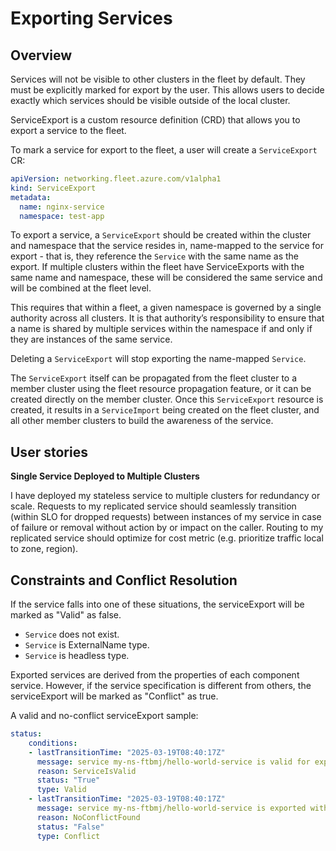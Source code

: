 # Exporting Services

## Overview
Services will not be visible to other clusters in the fleet by default. They must be explicitly marked for export by the user. This allows users to decide exactly which services should be visible outside of the local cluster.

ServiceExport is a custom resource definition (CRD) that allows you to export a service to the fleet. 

To mark a service for export to the fleet, a user will create a `ServiceExport` CR:

```yaml
apiVersion: networking.fleet.azure.com/v1alpha1
kind: ServiceExport
metadata:
  name: nginx-service
  namespace: test-app
```

To export a service, a `ServiceExport` should be created within the cluster and namespace that the service resides in, name-mapped to the service for export - that is, they reference the `Service` with the same name as the export. 
If multiple clusters within the fleet have ServiceExports with the same name and namespace, these will be considered the same service and will be combined at the fleet level.

This requires that within a fleet, a given namespace is governed by a single authority across all clusters. 
It is that authority’s responsibility to ensure that a name is shared by multiple services within the namespace if and only if they are instances of the same service.

Deleting a `ServiceExport` will stop exporting the name-mapped `Service`.

The `ServiceExport` itself can be propagated from the fleet cluster to a member cluster using the fleet resource propagation feature,
or it can be created directly on the member cluster. Once this `ServiceExport` resource is created, it results in a `ServiceImport` 
being created on the fleet cluster, and all other member clusters to build the awareness of the service.

## User stories
**Single Service Deployed to Multiple Clusters**

I have deployed my stateless service to multiple clusters for redundancy or scale. Requests to my replicated service should 
seamlessly transition (within SLO for dropped requests) between instances of my service in case of failure or removal without action 
by or impact on the caller. Routing to my replicated service should optimize for cost metric (e.g. prioritize traffic local to zone, region).

## Constraints and Conflict Resolution
If the service falls into one of these situations, the serviceExport will be marked as "Valid" as false.
* `Service` does not exist.
* `Service` is ExternalName type.
* `Service` is headless type.

Exported services are derived from the properties of each component service. However, if the service specification is
different from others, the serviceExport will be marked as "Conflict" as true.

A valid and no-conflict serviceExport sample:

```yaml
status:
    conditions:
    - lastTransitionTime: "2025-03-19T08:40:17Z"
      message: service my-ns-ftbmj/hello-world-service is valid for export
      reason: ServiceIsValid
      status: "True"
      type: Valid
    - lastTransitionTime: "2025-03-19T08:40:17Z"
      message: service my-ns-ftbmj/hello-world-service is exported without conflict
      reason: NoConflictFound
      status: "False"
      type: Conflict
```
